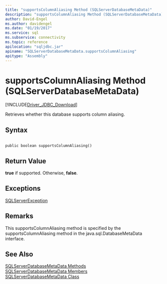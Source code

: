 ```yaml
---
title: "supportsColumnAliasing Method (SQLServerDatabaseMetaData)"
description: "supportsColumnAliasing Method (SQLServerDatabaseMetaData)"
author: David-Engel
ms.author: davidengel
ms.date: "01/19/2017"
ms.service: sql
ms.subservice: connectivity
ms.topic: reference
apilocation: "sqljdbc.jar"
apiname: "SQLServerDatabaseMetaData.supportsColumnAliasing"
apitype: "Assembly"
---
```

# supportsColumnAliasing Method (SQLServerDatabaseMetaData)
[!INCLUDE[Driver_JDBC_Download](../../../includes/driver_jdbc_download.md)]

  Retrieves whether this database supports column aliasing.  
  
## Syntax  
  
```  
  
public boolean supportsColumnAliasing()  
```  
  
## Return Value  
 **true** if supported. Otherwise, **false**.  
  
## Exceptions  
 [SQLServerException](../../../connect/jdbc/reference/sqlserverexception-class.md)  
  
## Remarks  
 This supportsColumnAliasing method is specified by the supportsColumnAliasing method in the java.sql.DatabaseMetaData interface.  
  
## See Also  
 [SQLServerDatabaseMetaData Methods](../../../connect/jdbc/reference/sqlserverdatabasemetadata-methods.md)   
 [SQLServerDatabaseMetaData Members](../../../connect/jdbc/reference/sqlserverdatabasemetadata-members.md)   
 [SQLServerDatabaseMetaData Class](../../../connect/jdbc/reference/sqlserverdatabasemetadata-class.md)  
  
  
